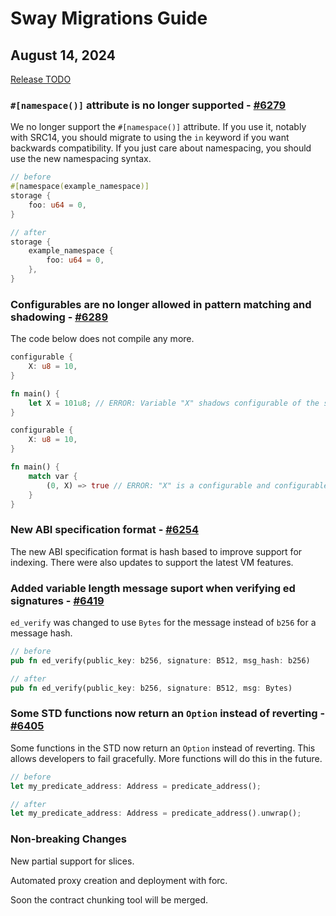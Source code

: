 # Sway Migrations Guide

## August 14, 2024

[Release TODO](TODO)

### `#[namespace()]` attribute is no longer supported - [#6279](https://github.com/FuelLabs/sway/pull/6279)

We no longer support the `#[namespace()]` attribute.  If you use it, notably with SRC14, you should migrate to using the `in` keyword if you want backwards compatibility.  If you just care about namespacing, you should use the new namespacing syntax.

```rust
// before
#[namespace(example_namespace)]
storage {
    foo: u64 = 0,
}
```

```rust
// after
storage {
    example_namespace {
        foo: u64 = 0,
    },
}
```

### Configurables are no longer allowed in pattern matching and shadowing - [#6289](https://github.com/FuelLabs/sway/pull/6289)

The code below does not compile any more.

```rust
configurable {
    X: u8 = 10,
}

fn main() {
    let X = 101u8; // ERROR: Variable "X" shadows configurable of the same name.
}
```

```rust
configurable {
    X: u8 = 10,
}

fn main() {
    match var {
        (0, X) => true // ERROR: "X" is a configurable and configurables cannot be matched against.
    }
}
```

### New ABI specification format - [#6254](https://github.com/FuelLabs/sway/pull/6254)

The new ABI specification format is hash based to improve support for indexing.  There were also updates to support the latest VM features.

### Added variable length message suport when verifying ed signatures - [#6419](https://github.com/FuelLabs/sway/pull/6419)

`ed_verify` was changed to use `Bytes` for the message instead of `b256` for a message hash.

```rust
// before
pub fn ed_verify(public_key: b256, signature: B512, msg_hash: b256)
```

```rust
// after
pub fn ed_verify(public_key: b256, signature: B512, msg: Bytes)
```

### Some STD functions now return an `Option` instead of reverting - [#6405](https://github.com/FuelLabs/sway/pull/6405)

Some functions in the STD now return an `Option` instead of reverting.  This allows developers to fail gracefully.  More functions will do this in the future.

```rust
// before
let my_predicate_address: Address = predicate_address();
```

```rust
// after
let my_predicate_address: Address = predicate_address().unwrap();
```

### Non-breaking Changes

New partial support for slices.

Automated proxy creation and deployment with forc.

Soon the contract chunking tool will be merged.
